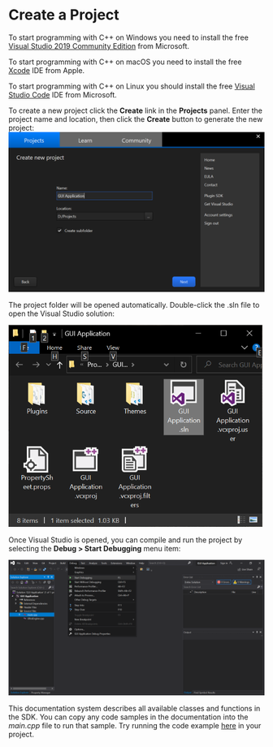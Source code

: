# Create a Project

To start programming with C++ on Windows you need to install the free [Visual Studio 2019 Community Edition](https://visualstudio.microsoft.com/vs/) from Microsoft.

To start programming with C++ on macOS you need to install the free [Xcode](https://apps.apple.com/us/app/xcode/id497799835) IDE from Apple.

To start programming with C++ on Linux you should install the free [Visual Studio Code](https://code.visualstudio.com/) IDE from Microsoft.

To create a new project click the **Create** link in the **Projects** panel. Enter the project name and location, then click the **Create** button to generate the new project:
<img src='https://github.com/Leadwerks/Documentation/raw/master/Images/UltraAppKit_create_project.png' width='600px'/>

The project folder will be opened automatically. Double-click the .sln file to open the Visual Studio solution:

<img src='https://github.com/Leadwerks/Documentation/raw/master/Images/UltraAppKit_project_folder.png' width='500px'/>

Once Visual Studio is opened, you can compile and run the project by selecting the **Debug > Start Debugging** menu item:

<img src='https://github.com/Leadwerks/Documentation/raw/master/Images/UltraAppKit_Visual_Studio.png' width='1000px'/>

This documentation system describes all available classes and functions in the SDK. You can copy any code samples in the documentation into the *main.cpp* file to run that sample. Try running the code example [here](CreateButton.md) in your project.
